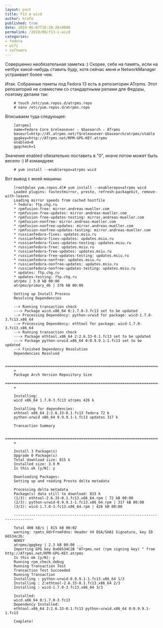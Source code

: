 ```yaml
---
layout: post
title: F13 и wicd
author: hrafn
published: true
date: 2010-06-07T16:28:28+0000
permalink: /2010/06/f13-i-wicd
categories:
- fedora
- wifi
- software
---
```


Совершенно необязательная заметка :) Скорее, себе на память, если на нетбук
какой-нибудь ставить буду, хотя сейчас меня и NetworkManager устраивает более
чем.

<!--more-->

Итак. Собранные пакеты под Fedora 13 есть в репозитории ATrpms. Этот
репозиторий не совместим со стандартными репами для Федоры, поэтому делаем
так:

		# touch /etc/yum.repos.d/atrpms.repo
		# nano /etc/yum.repos.d/atrpms.repo

Вписываем туда следующее:

		[atrpms]
		name=Fedora Core $releasever - $basearch - ATrpms
		baseurl=http://dl.atrpms.net/f$releasever-$basearch/atrpms/stable
		gpgkey=http://ATrpms.net/RPM-GPG-KEY.atrpms
		enabled=0
		gpgcheck=1

Значение enabled обязательно поставить в "0", иначе потом может быть весело :)
И командуем:

		# yum install --enablerepo=atrpms wicd

Вот вывод с моей машины:

		[root@alex yum.repos.d]# yum install --enablerepo=atrpms wicd
		Loaded plugins: fastestmirror, presto, refresh-packagekit, remove-with-leaves
		Loading mirror speeds from cached hostfile
		* fedora: ftp.chg.ru
		* rpmfusion-free: mirror.andreas-mueller.com
		* rpmfusion-free-updates: mirror.andreas-mueller.com
		* rpmfusion-free-updates-testing: mirror.andreas-mueller.com
		* rpmfusion-nonfree: mirror.andreas-mueller.com
		* rpmfusion-nonfree-updates: mirror.andreas-mueller.com
		* rpmfusion-nonfree-updates-testing: mirror.andreas-mueller.com
		* russianfedora-fixes: updates.msiu.ru
		* russianfedora-fixes-updates: updates.msiu.ru
		* russianfedora-fixes-updates-testing: updates.msiu.ru
		* russianfedora-free: updates.msiu.ru
		* russianfedora-free-updates: updates.msiu.ru
		* russianfedora-free-updates-testing: updates.msiu.ru
		* russianfedora-nonfree: updates.msiu.ru
		* russianfedora-nonfree-updates: updates.msiu.ru
		* russianfedora-nonfree-updates-testing: updates.msiu.ru
		* updates: ftp.chg.ru
		* updates-testing: ftp.chg.ru
		atrpms | 3.0 kB 00:00
		atrpms/primary_db | 376 kB 00:00

		Setting up Install Process
		Resolving Dependencies

		--> Running transaction check
		---> Package wicd.x86_64 0:1.7.0-3.fc13 set to be updated
		--> Processing Dependency: python-urwid for package: wicd-1.7.0-3.fc13.x86_64
		--> Processing Dependency: ethtool for package: wicd-1.7.0-3.fc13.x86_64
		--> Running transaction check
		---> Package ethtool.x86_64 2:2.6.33-0.1.fc13 set to be updated
		---> Package python-urwid.x86_64 0:0.9.9.1-1.fc13 set to be updated
		--> Finished Dependency Resolution
		Dependencies Resolved

		==============================================================================
		=
		Package Arch Version Repository Size
		==============================================================================
		=

		Installing:
		wicd x86_64 1.7.0-3.fc13 atrpms 426 k

		Installing for dependencies:
		ethtool x86_64 2:2.6.33-0.1.fc13 fedora 72 k
		python-urwid x86_64 0.9.9.1-1.fc13 updates 317 k

		Transaction Summary

		==============================================================================
		=

		Install 3 Package(s)
		Upgrade 0 Package(s)
		Total download size: 815 k
		Installed size: 3.9 M
		Is this ok [y/N]: y

		Downloading Packages:
		Setting up and reading Presto delta metadata

		Processing delta metadata
		Package(s) data still to download: 815 k
		(1/3): ethtool-2.6.33-0.1.fc13.x86_64.rpm | 72 kB 00:00
		(2/3): python-urwid-0.9.9.1-1.fc13.x86_64.rpm | 317 kB 00:00
		(3/3): wicd-1.7.0-3.fc13.x86_64.rpm | 426 kB 00:00

		-------------------------------------------------------------------------------

		Total 400 kB/s | 815 kB 00:02
		warning: rpmts_HdrFromFdno: Header V4 DSA/SHA1 Signature, key ID 66534c2b:
		NOKEY
		atrpms/gpgkey | 2.3 kB 00:00 ...
		Importing GPG key 0x66534C2B "ATrpms.net (rpm signing key) " from http://ATrpms.net/RPM-GPG-KEY.atrpms
		Is this ok [y/N]: y
		Running rpm_check_debug
		Running Transaction Test
		Transaction Test Succeeded
		Running Transaction
		Installing : python-urwid-0.9.9.1-1.fc13.x86_64 1/3
		Installing : 2:ethtool-2.6.33-0.1.fc13.x86_64 2/3
		Installing : wicd-1.7.0-3.fc13.x86_64 3/3

		Installed:
		wicd.x86_64 0:1.7.0-3.fc13
		Dependency Installed:
		ethtool.x86_64 2:2.6.33-0.1.fc13 python-urwid.x86_64 0:0.9.9.1-1.fc13

		Complete!


